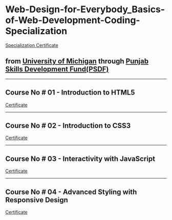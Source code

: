 # Web-Design-for-Everybody_Basics-of-Web-Development-Coding-Specialization

[Specialization Certificate](https://www.coursera.org/account/accomplishments/specialization/LSJRWYEMAZ5Q)

  from [University of Michigan](https://umich.edu/) through [Punjab Skills Development Fund(PSDF)](https://www.psdf.org.pk/) 
----

----------

Course No # 01 - Introduction to HTML5
---
[Certificate](https://www.coursera.org/account/accomplishments/verify/XSV2SYWSBYQ4)


----------

Course No # 02 - Introduction to CSS3
---
[Certificate](https://www.coursera.org/account/accomplishments/verify/LYNHMJVR4JWB)



----------

Course No # 03 - Interactivity with JavaScript
---
[Certificate]()


----------

Course No # 04 - Advanced Styling with Responsive Design
---
[Certificate](https://www.coursera.org/account/accomplishments/verify/8FSMA68A8PUX)

